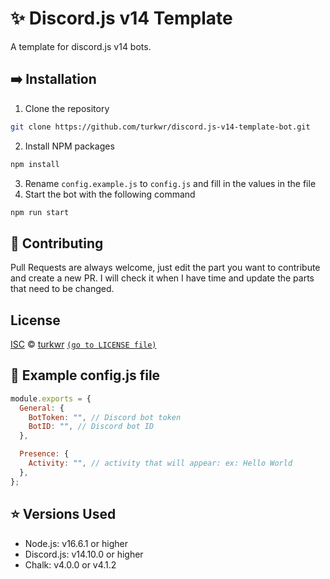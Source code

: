 # ✨ Discord.js v14 Template

A template for discord.js v14 bots.

## ➡️ Installation

1. Clone the repository

```sh
git clone https://github.com/turkwr/discord.js-v14-template-bot.git
```

2. Install NPM packages

```sh
npm install
```

3. Rename `config.example.js` to `config.js` and fill in the values in the file
4. Start the bot with the following command

```sh
npm run start
```

## 👻 Contributing

Pull Requests are always welcome, just edit the part you want to contribute and create a new PR. I will check it when I have time and update the parts that need to be changed.

## License

[ISC](https://choosealicense.com/licenses/isc/) © [turkwr](https://github.com/turkwr) [`(go to LICENSE file)`](LICENSE)

## 👀 Example config.js file

```js
module.exports = {
  General: {
    BotToken: "", // Discord bot token
    BotID: "", // Discord bot ID
  },

  Presence: {
    Activity: "", // activity that will appear: ex: Hello World
  },
};
```

## ⭐ Versions Used

- Node.js: v16.6.1 or higher
- Discord.js: v14.10.0 or higher
- Chalk: v4.0.0 or v4.1.2
